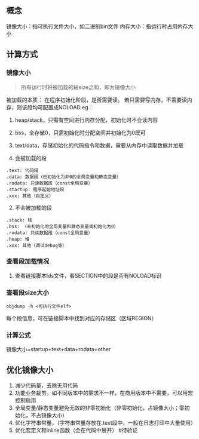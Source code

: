 
## 概念

镜像大小：指可执行文件大小，如二进制bin文件
内存大小：指运行时占用内存大小

## 计算方式

### 镜像大小

> 所有运行时将被加载的段size之和，即为镜像大小

被加载的本质：
在程序初始化阶段，是否需要读。
若只需要写内存，不需要读内存，则该段均可配置成NOLOAD
eg：
1. heap/stack，只需有空间进行内存分配，初始化时不会读内容
2. bss，全存储0，只需初始化时分配空间并初始化为0既可
3. text/data，存储初始化的代码指令和数据，需要从内存中读取数据并加载

1. 会被加载的段
```
.text: 代码段
.data: 数据段（已初始化为非0的全局变量和静态变量）
.rodata: 只读数据段（const全局变量）
.startup: 程序起始地址段
.xxx: 其他（自定义）
```
2. 不会被加载的段

```
.stack: 栈
.bss: （未初始化的全局变量和静态变量或初始化为0）
.rodata: 只读数据段（const全局变量）
.heap: 堆
.xxx: 其他（调试debug等）
```

### 查看段加载情况
1. 查看链接脚本lds文件，看SECTION中的段是否有NOLOAD标识

### 查看段size大小

```
objdump -h <可执行文件elf>
```
每个段信息，可在链接脚本中找到对应的存储区（区域REGION）

### 计算公式

镜像大小=startup+text+data+rodata+other

## 优化镜像大小

1. 减少代码量，去除无用代码
2. 功能业务裁剪，如不同版本中的需求不一样，在商用版本中不需要，可以用宏控制启用
3. 全局变量/静态变量避免无效的非零初始化（非零初始化，占镜像大小；零初始化，不占镜像大小）
4. 优化字符串常量，（字符串常量存放在.text段中，一般在日志打印中大量使用）
5. 优化宏定义和inline函数（会在代码中展开） #待验证